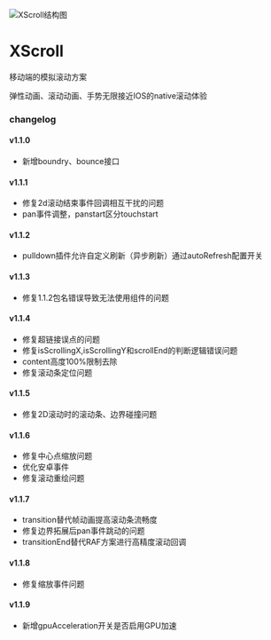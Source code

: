 ![XScroll结构图](http://gtms01.alicdn.com/tps/i1/TB1Pmu9FVXXXXaZXFXXEBpbZpXX-1720-1162.png_600x600.jpg)

XScroll
=======

移动端的模拟滚动方案

弹性动画、滚动动画、手势无限接近IOS的native滚动体验

### changelog

#### v1.1.0

- 新增boundry、bounce接口

#### v1.1.1

- 修复2d滚动结束事件回调相互干扰的问题
- pan事件调整，panstart区分touchstart

#### v1.1.2

- pulldown插件允许自定义刷新（异步刷新）通过autoRefresh配置开关

#### v1.1.3

- 修复1.1.2包名错误导致无法使用组件的问题

#### v1.1.4

- 修复超链接误点的问题
- 修复isScrollingX,isScrollingY和scrollEnd的判断逻辑错误问题
- content高度100%限制去除
- 修复滚动条定位问题

#### v1.1.5

- 修复2D滚动时的滚动条、边界碰撞问题

#### v1.1.6

- 修复中心点缩放问题
- 优化安卓事件
- 修复滚动重绘问题

#### v1.1.7

- transition替代帧动画提高滚动条流畅度
- 修复边界拓展后pan事件跳动的问题
- transitionEnd替代RAF方案进行高精度滚动回调

#### v1.1.8

- 修复缩放事件问题

#### v1.1.9

- 新增gpuAcceleration开关是否启用GPU加速

